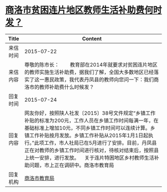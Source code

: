 # <a href="http://www.shangluo.gov.cn/zmhd/ldxxxx.jsp?urltype=leadermail.LeaderMailContentUrl&wbtreeid=1112&leadermailid=3272">商洛市贫困连片地区教师生活补助费何时发？</a>
| Title |                                                                                                         Content                                                                                                         |
|:-----:|-------------------------------------------------------------------------------------------------------------------------------------------------------------------------------------------------------------------------|
| 来信时间  | 2015-07-22                                                                                                                                                                                                              |
| 来信内容  | 尊敬的陈市长：        教育部在2014年就要求对贫困连片地区的教师实施生活补助费，据我们了解，全国大多数地区已经落实了这一惠民政策，我代表丹凤县的教师向您问一下：我们商洛市的教师补助费什么时候发？                                                                                                                  |
| 回复时间  | 2015-07-24                                                                                                                                                                                                              |
| 回复内容  | 网友你好，按照陕人社发〔2015〕38号文件规定“乡镇工作补贴的标准为200元，工作人员在乡镇工作时间每满一年，在基础标准上增加10元，不同乡镇工作时间可以连续计算。乡镇工作补贴按月发放。乡镇工作补贴从2015年1月1日起执行。”此项工作，市人社局已在5月进行了安排。目前，丹凤县正在对教师的乡镇工作时间进行核对，待核对结束后，按照县上统一安排，进行发放。    关于连片特困地区乡村教师生活补助问题，市上正在调研中。商洛市教育局 |
| 回复机构  | <a href="../../category/agencies/商洛市教育局.md">商洛市教育局</a>                                                                                                                                                                  |